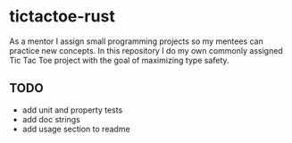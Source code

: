 # tictactoe-rust
As a mentor I assign small programming projects so my mentees can practice new concepts. In this repository I do my own commonly assigned Tic Tac Toe project with the goal of maximizing type safety.

## TODO
- add unit and property tests
- add doc strings
- add usage section to readme
